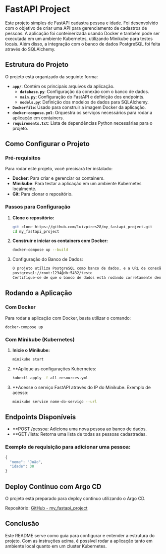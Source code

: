 # FastAPI Project

Este projeto simples de FastAPI cadastra pessoa e idade. Foi desenvolvido com o objetivo de criar uma API para gerenciamento de cadastros de pessoas. A aplicação foi conteinerizada usando Docker e também pode ser executada em um ambiente Kubernetes, utilizando Minikube para testes locais. Além disso, a integração com o banco de dados PostgreSQL foi feita através do SQLAlchemy.

## Estrutura do Projeto

O projeto está organizado da seguinte forma:

- **`app/`**: Contém os principais arquivos da aplicação.
  - **`database.py`**: Configuração da conexão com o banco de dados.
  - **`main.py`**: Configuração do FastAPI e definição dos endpoints.
  - **`models.py`**: Definição dos modelos de dados para SQLAlchemy.
- **`Dockerfile`**: Usado para construir a imagem Docker da aplicação.
- **`docker-compose.yml`**: Orquestra os serviços necessários para rodar a aplicação em containers.
- **`requirements.txt`**: Lista de dependências Python necessárias para o projeto.

## Como Configurar o Projeto

### Pré-requisitos

Para rodar este projeto, você precisará ter instalado:

- **Docker**: Para criar e gerenciar os containers.
- **Minikube**: Para testar a aplicação em um ambiente Kubernetes localmente.
- **Git**: Para clonar o repositório.

### Passos para Configuração

1. **Clone o repositório:**

   ```bash
   git clone https://github.com/luizpires28/my_fastapi_project.git
   cd my_fastapi_project

2. **Construir e iniciar os containers com Docker:**

   ```bash
   docker-compose up --build


3. Configuração do Banco de Dados:
   ```bash   
   O projeto utiliza PostgreSQL como banco de dados, e a URL de conexão configurada é: plaintext
   postgresql://root:1234@db:5432/teste
   Certifique-se de que o banco de dados está rodando corretamente dentro do container.

## Rodando a Aplicação

### Com Docker

Para rodar a aplicação com Docker, basta utilizar o comando:

    docker-compose up

### Com Minikube (Kubernetes)

1. **Inicie o Minikube:**

   ```bash
   minikube start

3. **Aplique as configurações Kubernetes:

   ```bash
   kubectl apply -f all-resources.yml

4. **Acesse o serviço FastAPI através do IP do Minikube. Exemplo de acesso:

   ```bash
   minikube service nome-do-serviço --url

## Endpoints Disponíveis

- **POST /pessoa: Adiciona uma nova pessoa ao banco de dados.
- **GET /lista: Retorna uma lista de todas as pessoas cadastradas.

### Exemplo de requisição para adicionar uma pessoa:
~~~python
{
  "nome": "João",
  "idade": 30
}
~~~~

## Deploy Contínuo com Argo CD

O projeto está preparado para deploy contínuo utilizando o Argo CD.

Repositório: [GitHub - my_fastapi_project](https://github.com/luizpires28/my_fastapi_project)

## Conclusão

Este README serve como guia para configurar e entender a estrutura do projeto. Com as instruções acima, é possível rodar a aplicação tanto em ambiente local quanto em um cluster Kubernetes.

